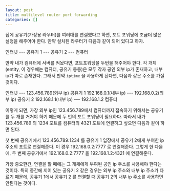 ```yaml
---
layout: post
title: multilevel router port forwarding
categories: []
---
```


집에 공유기(가정용 라우터)를 여러대를 연결했다고 하면, 포트 포워딩에 조금더 많은 설정을 해주어야 한다. 만약 설치된 라우터가 다음과 같이 되어 있다고 하자.

인터넷 --- 공유기 1 --- 공유기 2 --- 컴퓨터

만약 내가 컴퓨터에 서버를 켜놨다면, 포트포워딩을 두번을 해주어야 한다. 각 개체(entity, 이 경우에는 컴퓨터, 공유기 등등)은 모두 각자 공인 외부 ip가 존재하고, 내부 ip가 따로 존재한다. 그래서 만약 `iptime` 을 사용하게 된다면, 다음과 같은 주소를 가질 것이다.

인터넷 --- 123.456.789(외부 ip) 공유기 1 192.168.0.1(내부 ip) --- 192.168.0.2(외부 ip) 공유기 2 192.168.1.1(내부 ip) --- 192.168.1.2 컴퓨터

이렇게 되면, 가장 외부 ip인 123.456.789에서 컴퓨터까지 접속하기 위해서는 공유기를 두 개를 거쳐야 하기 때문에 두 번의 포트 포워딩이 필요하다. 따라서 내가 123.456.789 의 1234 포트를 컴퓨터의 4321 포트에 연결하고 싶으면 다음과 같이 하면 된다.

첫 번째 공유기에서 123.456.789:1234 를 공유기 1 입장에서 공유기 2에게 부여한 ip 주소의 포트로 연결해준다. 이 경우 192.168.0.2:7777 로 연결해준다. 그렇게 한 다음에, 두 번째 공유기에서 192.168.0.2:7777 을 192.168.1.2:4321 에 연결해준다.

가장 중요한건, 연결을 할 때에는 그 개체에게 부여된 공인 ip 주소를 사용해야 한다는 것이다. 특히 중간에 끼어 있는 공유기 2 같은 경우는 외부 ip 주소와 내부 ip 주소가 다르기 때문에, 공유기 1에서 공유기 2 를 연결할 때 공유기 2의 내부 ip 주소를 사용하면 안된다는 것이다.
